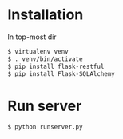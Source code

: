 # Installation

In top-most dir
```bash
$ virtualenv venv
$ . venv/bin/activate
$ pip install flask-restful
$ pip install Flask-SQLAlchemy
```

# Run server
```bash
$ python runserver.py
```
